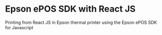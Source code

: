 # Epson ePOS SDK with React JS
Printing from React JS in Epson thermal printer using the Epson ePOS SDK for Javascript

